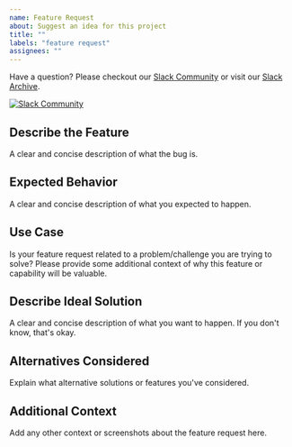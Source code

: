 ```yaml
---
name: Feature Request
about: Suggest an idea for this project
title: ""
labels: "feature request"
assignees: ""
---
```


Have a question? Please checkout our [Slack Community](https://slack.cloudposse.com) or visit our [Slack Archive](https://archive.sweetops.com/).

[![Slack Community](https://slack.cloudposse.com/badge.svg)](https://slack.cloudposse.com)

## Describe the Feature

A clear and concise description of what the bug is.

## Expected Behavior

A clear and concise description of what you expected to happen.

## Use Case

Is your feature request related to a problem/challenge you are trying to solve? Please provide some additional context of why this feature or capability will be valuable.

## Describe Ideal Solution

A clear and concise description of what you want to happen. If you don't know, that's okay.

## Alternatives Considered

Explain what alternative solutions or features you've considered.

## Additional Context

Add any other context or screenshots about the feature request here.
